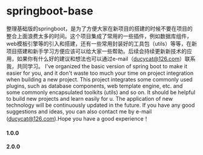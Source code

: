 # springboot-base
整理基础版的springboot，是为了方便大家在新项目的搭建的时候不要在项目的整合上面浪费太多的时间。这个项目集成了常用的一些插件，例如数据库组件，web模板引擎等的引入和搭建，还有一些常用封装好的工具包（utils）等等，在新项目搭建和新手学习方便应该可以给大家一些帮助。后续会持续更新新技术的应用，如果你有什么好的建议和想法也可以通过e-mail（ducycat@126.com）联系我，共同学习。
I've organized the basic version of spring boot to make it easier for you, and it don't waste too much your time on project integration when building a new project. This project integrates some commonly used plugins, such as database components, web template engine, etc. and some commonly encapsulated toolkits (utils) and so on. It should be helpful to build new projects and learn easily for u. The application of new technology will be continuously updated in the future. If you have any good suggestions and ideas, you can also contact me by e-mail (ducycat@126.com).Hope you have a good experience！



#### 1.0.0

#### 2.0.0
